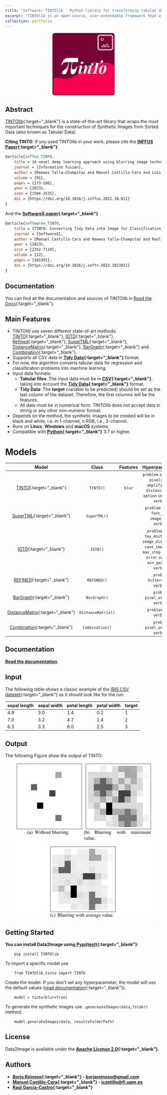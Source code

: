 ```yaml
---
title: "Software: TINTOlib - Python library for transforming tabular data into images with 2-Dimensional Convolutional Neural Networks"
excerpt: "TINTOlib is an open-source, user-extendable framework that offers new opportunities for users to convert tidy data into images through differents algorithmic methods.<br/><img src='/images/tinto-logo.svg' width='150' align='center' />"
collection: portfolio
---
```



<div>
<p align = "center">
<img src="/images/tinto-logo.svg" alt="TINTO Logo" width="200">
</p>
</div>


## Abstract
[TINTOlib](https://github.com/oeg-upm/TINTOlib){:target="_blank"} is a state-of-the-art library that wraps the most important techniques for the construction of Synthetic Images from Sorted Data (also known as Tabular Data).

**Citing TINTO**: If you used TINTOlib in your work, please cite the **[INFFUS Paper](https://doi.org/10.1016/j.inffus.2022.10.011){:target="_blank"}**:

```bib
@article{inffus_TINTO,
    title = {A novel deep learning approach using blurring image techniques for Bluetooth-based indoor localisation},
    journal = {Information Fusion},
    author = {Reewos Talla-Chumpitaz and Manuel Castillo-Cara and Luis Orozco-Barbosa and Raúl García-Castro},
    volume = {91},
    pages = {173-186},
    year = {2023},
    issn = {1566-2535},
    doi = {https://doi.org/10.1016/j.inffus.2022.10.011}
}
```

And the **[SoftwareX paper](https://doi.org/10.1016/j.softx.2023.101391){:target="_blank"}**

```bib
@article{softwarex_TINTO,
    title = {TINTO: Converting Tidy Data into Image for Classification with 2-Dimensional Convolutional Neural Networks},
    journal = {SoftwareX},
    author = {Manuel Castillo-Cara and Reewos Talla-Chumpitaz and Raúl García-Castro and Luis Orozco-Barbosa},
    year = {2023},
    issn = {2352-7110},
    volume = {22},
    pages = {101391},
    doi = {https://doi.org/10.1016/j.softx.2023.1013911}
}
```

## Documentation

You can find all the documentation and sources of TINTOlib in [Read the Docs](https://tintolib.readthedocs.io/en/latest/){:target="_blank"}.

<!--
## Video Example

<div>
<p style = 'text-align:center;'>
<iframe width="500" height = "320"
src="https://user-images.githubusercontent.com/102165947/212918739-89fca790-3360-4a8c-89b7-443f294fba6f.mp4">
</iframe>
</p>
</div>
-->

## Main Features

- TINTOlib use seven different state-of-art methods: [TINTO](https://tintolib.readthedocs.io/en/latest/tinto.html){:target="_blank"}, [IGTD](https://tintolib.readthedocs.io/en/latest/igtd.html){:target="_blank"}, [Refined](https://tintolib.readthedocs.io/en/latest/refined.html){:target="_blank"}, [SuperTML](https://tintolib.readthedocs.io/en/latest/supertml.html){:target="_blank"}, [DistanceMatrix](https://tintolib.readthedocs.io/en/latest/distancematrix.html){:target="_blank"}, [BarGraph](https://tintolib.readthedocs.io/en/latest/bargraph.html){:target="_blank"} and [Combination](https://tintolib.readthedocs.io/en/latest/combination.html){:target="_blank"}.
- Supports all CSV data in **[Tidy Data](https://www.jstatsoft.org/article/view/v059i10){:target="_blank"}** format.
- For now, the algorithm converts tabular data for regression and classification problems into machine learning.
- Input data formats:
    - **Tabular files**: The input data must be in **[CSV](https://en.wikipedia.org/wiki/Comma-separated_values){:target="_blank"}**, taking into account the **[Tidy Data](https://www.jstatsoft.org/article/view/v059i10){:target="_blank"}** format.
    - **Tidy Data**: The **target** (variable to be predicted) should be set as the last column of the dataset. Therefore, the first columns will be the features.
    - All data must be in numerical form. TINTOlib does not accept data in string or any other non-numeric format.
- Depends on the method, the synthetic images to be created will be in black and white, i.e. in 1-channel, o RGB, i.e., 3-channel.
- Runs on **Linux**, **Windows** and **macOS** systems.
- Compatible with **[Python](https://www.python.org/){:target="_blank"}** 3.7 or higher.

# Models

|                              Model                               |    Class     | Features |                                                                Hyperparameters                                                                 |
|:----------------------------------------------------------------:|:------------:|:--------:|:----------------------------------------------------------------------------------------------------------------------------------------------:|
|            [TINTO](https://github.com/oeg-upm/TINTO){:target="_blank"}             |  `TINTO()`   |  `blur`  |                   `problem` `algorithm` `pixels` `blur` `amplification` `distance` `steps` `option` `seed` `times` `verbose`                   |
| [SuperTML](https://tintolib.readthedocs.io/en/latest/supertml.html){:target="_blank"} | `SuperTML()` |          |                                             `problem` `columns` `font_size` `image_size` `verbose`                                             |
|             [IGTD](https://tintolib.readthedocs.io/en/latest/igtd.html){:target="_blank"}             |   `IGTD()`   |          | `problem` `scale` `fea_dost_method` `image_dist_method` `save_image_size` `max_step` `val_step` `error` `switch_t` `min_gain` `seed` `verbose` |
|       [REFINED](https://tintolib.readthedocs.io/en/latest/refined.html){:target="_blank"}        | `REFINED()`  |          |                                                      `problem` `hcIterations`  `verbose`                                                       |
|                           [BarGraph](https://tintolib.readthedocs.io/en/latest/bargraph.html){:target="_blank"}                           | `BarGraph()`  |          |                                                    `problem` `pixel_width` `gap`  `verbose`                                                    |
|                        [DistanceMatrix](https://tintolib.readthedocs.io/en/latest/distancematrix.html){:target="_blank"}                        | `DistanceMatrix()`  |          |                                                          `problem` `scale`  `verbose`                                                          |
|                         [Combination](https://tintolib.readthedocs.io/en/latest/combination.html){:target="_blank"}                          | `Combination()`  |          |                                                             `problem` `pixel_width` `gap`  `verbose`                                                              |

## Documentation

**[Read the documentation](https://tintolib.readthedocs.io/en/latest/)**.


## Input
The following table shows a classic example of the [IRIS CSV dataset](https://archive.ics.uci.edu/ml/datasets/iris){:target="_blank"} as it should look like for the run:

| sepal length | sepal width | petal length | petal width | target |
|--------------|-------------|--------------|-------------|--------|
| 4.9          | 3.0         | 1.4          | 0.2         | 1      |
| 7.0          | 3.2         | 4.7          | 1.4         | 2      |
| 6.3          | 3.3         | 6.0          | 2.5         | 3      |

## Output
The following Figure show the output of TINTO:

<div>
<p style = 'text-align:center;'>
<img src='/images/tinto1.png'>
</p>
</div>


## Getting Started

**You can install Data2Image using [Pypi(test)](https://pypi.org/project/data2image-alpha/){:target="_blank"}**:

```
    pip install TINTOlib
```


To import a specific model use 
```
    from TINTOlib.tinto import TINTO
```

Create the model. If you don't set any hyperparameter, the model will use the default values ([read documentation](https://tintolib.readthedocs.io/en/latest/){:target="_blank"}).
````
    model = tinto(blur=True)
````
To generate the synthetic images use ``.genereateImages(data,folder)`` method.
````
    model.generateImages(data, resultsFolderPath)
````

## License

Data2Image is available under the **[Apache License 2.0](https://github.com/oeg-upm/TINTOlib/blob/main/LICENSE){:target="_blank"}**.

## Authors
- **[Borja Reinoso](https://github.com/borjarei){:target="_blank"} - [borjareinoso@gmail.com](borjareinoso@gmail.com)**
- **[Manuel Castillo-Cara](https://github.com/manwestc){:target="_blank"} - [jcastillo@fi.upm.es](mailto:jcastillo@fi.upm.es)**
- **[Raúl García-Castro](https://github.com/rgcmme){:target="_blank"}**

